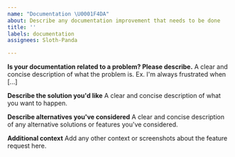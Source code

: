 ```yaml
---
name: "Documentation \U0001F4DA"
about: Describe any documentation improvement that needs to be done
title: ''
labels: documentation
assignees: Sloth-Panda

---
```


**Is your documentation related to a problem? Please describe.**
A clear and concise description of what the problem is. Ex. I'm always frustrated when [...]

**Describe the solution you'd like**
A clear and concise description of what you want to happen.

**Describe alternatives you've considered**
A clear and concise description of any alternative solutions or features you've considered.

**Additional context**
Add any other context or screenshots about the feature request here.
